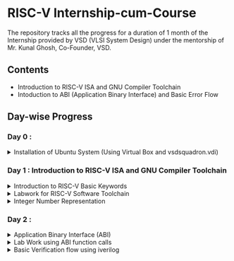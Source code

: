 # RISC-V Internship-cum-Course

The repository tracks all the progress for a duration of 1 month of the Internship provided by VSD (VLSI System Design) under the mentorship of Mr. Kunal Ghosh, Co-Founder, VSD.

## Contents 
- Introduction to RISC-V ISA and GNU Compiler Toolchain
- Intoduction to ABI (Application Binary Interface) and Basic Error Flow
## Day-wise Progress

### Day 0 : 
<details>
<summary>Installation of Ubuntu System (Using Virtual Box and vsdsquadron.vdi)</summary>
  -> Steps to install the System

1. Download the vsdsquadron file from the given link.
2. Next download the Virtual Box from the website and install the Virtual Box.
3. Setup the virtual Machine
4. While on the wizard of "Selecting Virtual Disk", select the location of the downloaded vsdsquadron.vdi file.
5. Finally provide the required space and processor value and finish the setup.
6. Run the Virtual Machine.

![Screenshot 2023-12-28 121708](https://github.com/madhavasawa/somaiya-riscv/assets/154996436/0d911aa5-f855-466f-9253-9802be61d2c1)
</details>

### Day 1 : Introduction to RISC-V ISA and GNU Compiler Toolchain
<details>
<summary> Introduction to RISC-V Basic Keywords </summary>
-> The RISC-V ISA (Instruction Set Architecture) stands out for its simplicity, with fixed-length instructions and a clean design. This simplicity aids in ease of understanding, implementation, and optimization. RISC-V's open-source nature enables a collaborative community, leading to continuous refinement, standardization, and the development of a rich software ecosystem. This openness empowers engineers to tailor processors to specific needs, from embedded systems to high-performance computing. Its royalty-free model fosters widespread adoption, making RISC-V a compelling choice for both academia and industry.

  The different instructions included in RISC-V are listed below:
  
1. Pseudo instructions - For e.g- mv,li,ret etc
2. Base integer instruction (RV64I, RV32I)-For e.g-lui,addi etc
3. Multiply extension (RV64M) -For e.g- mulw,divw etc
4. Single and double floating point instruction (RV64F, RV64D) -For e.g- flw,fadd etc
5. Application binary instruction
6. Memory allocation and stack pointer
</details>

<details> 
<summary> Labwork for RISC-V Software Toolchain</summary>
-> To start with, we first try the basic C-Program to find the sum of numbers from 1 to n
The code for the same is :
  
```
#include <stdio.h>
int main () {
	int i,sum = 0, n = 10;
	for (i = 1; i <=n; ++i) {
		sum += i;
	}
	printf("The sum of the number from 1 to %d is %d\n", n,sum);
	return 0;
	}
```
- To compile the above program, use the following command :
  ```
  gcc sum1ton.c
  ```
- Next, using the command below, we can get the output :
  ```
  ./a.out
  ```

  - The output of the above program is given below :
    ![Lab 1 0](https://github.com/madhavasawa/somaiya-riscv/assets/154996436/fc0d636d-f9cc-4f7f-9607-6a0a3afe4cb8)

-> Now in the case of RISC-V GNU , the following commands are executed :
- To use RISC-V gcc compiler, type
  ```
  riscv64-unknown-elf-gcc  -o <object filename.o> <filename.c>
  ```
- To List the details of a file, type
  ```
  riscv64-unknown-elf-gcc  -o <object filename.o> <filename.c>
  ```
- To deassemble the object file, type
  ```
  riscv64-unknown-elf-objdump <object file> -d <object filename.o>
  ```
- To highlight the main function
  ```
  riscv64-unknown-elf-objdump <object file> -d <object filename.o> | less
  ```
  ```
  /main
  n
  ```
  - The output for the above commands is give below (with total no of instructions)
  ![No of instr](https://github.com/madhavasawa/somaiya-riscv/assets/154996436/69f3563d-49d4-4e6c-bd8c-7b1e28172862)

</details>

<details> 
<summary> Integer Number Representation </summary>
- 64-bit Number System for Unsigned Numbers

![positive nos](https://github.com/madhavasawa/somaiya-riscv/assets/154996436/3b8a5c06-ad1e-4eea-b9ce-3dcc00a36c64)

- 64-bit Number System for Signed Numbers
   
![all nos](https://github.com/madhavasawa/somaiya-riscv/assets/154996436/7c44e57b-08ee-4f4f-a98b-0714ca3f5995)

-> The basic code to find the Highest Unsigned number possible in the 64-bit system is as follows
```
#include <stdio.h>
#include <math.h>

int main()
{
unsigned long long int max = (unsigned long long int)(pow(2,64)-1);
printf("Highest Number represented by unsigned long long int is %llu \n", max);
return 0;
}
```
- The output for the same is :
![unsigndHigh](https://github.com/madhavasawa/somaiya-riscv/assets/154996436/d4ef2265-2fc3-418f-aae0-5ea4e53cb246)

-> The basic code to find the Highest and Smallest number possible in the 64-bit system is as follows
```
#include <stdio.h>
#include <math.h>

int main()
{
  long long int max = (long long int)(pow(2,64)-1);
  long long int min = (long long int)(pow(2,64)*-1);
  printf("Highest Number represented by signed long long int is %llu \n", max);
  printf("Lowest Number represented by signed long long int is %llu \n", min);
  return 0;
}
```
- The output for the same is
  ![HighLow](https://github.com/madhavasawa/somaiya-riscv/assets/154996436/99ebdd83-f87f-4a99-906a-619cd6d614d0)

</details>



### Day 2 :
<details>
<summary> Application Binary Interface (ABI) </summary>
-> Application Binary Interface (ABI) defines how software components interact at a binary level, ensuring compatibility across different compilers, platforms, and architectures. It specifies the conventions for function calls, data structures, and system calls, enabling interoperability between software modules and facilitating communication between programs at a low-level binary interface.
	
</details>

<details>
<summary> Lab Work using ABI function calls </summary>
</details>

<details>
<summary> Basic Verification flow using iverilog </summary>
</details>
